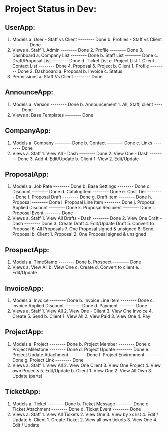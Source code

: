 # Project Status in Dev:

## UserApp:
1. Models
    a. User - Staff vs Client       -------- Done
    b. Profiles - Staff vs Client   -------- Done
2. Views
    a. Staff
        1. Admin                    -------- Done
        2. Profile                  -------- Done
        3. Dashboard
            a. Company List         -------- Done
            b. Staff List           -------- Done
            c. Draft/Proposal List  -------- Done
            d. Ticket List
            e. Project List
            f. Client Contact List  -------- Done
        4. Proposal
        5. Project
    b. Client
        1. Profile                  -------- Done
        2. Dashboard
            a. Proposal
            b. Invoice
            c. Status
3. Permissions
    a. Staff Vs Client              -------- Done

## AnnounceApp:
1. Models
    a. Version                      -------- Done
    b. Announcement
        1. All, Staff, client       -------- Done
2. Views
    a. Base Templates               -------- Done

## CompanyApp:
1. Models
    a. Company                      -------- Done
    b. Contact                      -------- Done
    c. Links                        -------- Done
2. Views
    a. Staff
        1. View All - Dash          -------- Done
        2. View One - Dash          -------- Done
        3. Add
        4. Edit/Update
    b. Client
        1. View
        2. Edit/Update

## ProposalApp:
1. Models
    a. Job Rate                     -------- Done
    b. Base Settings                -------- Done
    c. Discount                     -------- Done
    d. CatalogItem                  -------- Done
    e. Cost Tier                    -------- Done
    f. Proposal Draft               -------- Done
    g. Draft Item                   -------- Done
    h. Proposal                     -------- Done
    i. Proposal Line Item           -------- Done
    j. Proposal Applied Discount    -------- Done
    k. Proposal Recipient           -------- Done
    l. Proposal Event               -------- Done
2. Views
    a. Staff
        1. View All Drafts - Dash   -------- Done
        2. View One Draft - Dash    -------- Done
        3. Create Draft
        4. Edit/Update Draft
        5. Convert to Proposal
        6. All Proposals
        7. One Proposal signed & unsigned
        8. Send Proposal
    b. Client
        1. Proposal
        2. One Proposal signed & unsigned

## ProspectApp:
1. Models
    a. TimeStamp                   -------- Done
    b. Prospect                    -------- Done
2. Views
    a. View All
    b. View One
    c. Create
    d. Convert to client
    e. Edit/Update

## InvoiceApp:
1. Models
    a. Invoice                    -------- Done
    b. Invoice Line Item          -------- Done
    c. Invoice Applied Discount   -------- Done
    d. Payment                    -------- Done
2. Views
    a. Staff
        1. View All
        2. View One - Client
        3. View One Invoice
        4. Create
        5. Send
    b. Client
        1. View All
        2. View Paid
        3. View One
        4. Pay

## ProjectApp:
1. Models
    a. Project                     -------- Done
    b. Project Member              -------- Done
    c. Project Milestone           -------- Done
    d. Project Update              -------- Done
    e. Project Update Attachment   -------- Done
    f. Project Environment         -------- Done
    g. Project Link                -------- Done
2. Views
    a. Staff
        1. View All
        2. View One Client
        3. View One Project
        4. View own Projects
        5. Edit/Update
    b. Client
        1. View One
        2. View All Own
        3. Update (parts)

## TicketApp:
1. Models
    a. Ticket                      -------- Done
    b. Ticket Message              -------- Done
    c. Ticket Attachment           -------- Done
    d. Ticket Event                -------- Done
2. Views
    a. Staff
        1. View All Tickets
        2. View One
        3. View by xx list
        4. Edit / Update
    b. Client
        1. Create Ticket
        2. View all own tickets
        3. View One
        4. Edit / Update


